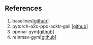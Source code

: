 ## References

1. baselines[[github](https://github.com/hill-a/stable-baselines)]
2. pytorch-a2c-ppo-acktr-gail [[github](https://github.com/ikostrikov/pytorch-a2c-ppo-acktr-gail)]
3. openai-gym[[github](https://github.com/openai/gym)]
4. reinmav-gym[[github](https://github.com/ethz-asl/reinmav-gym)]
